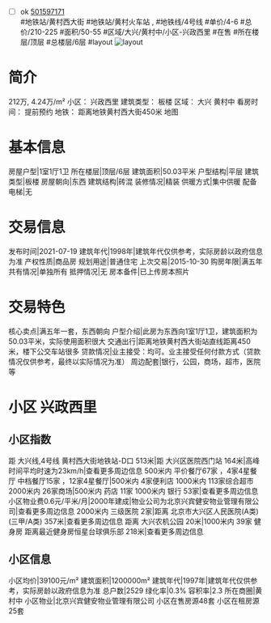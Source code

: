 - [ ] ok [501597171](https://bj.5i5j.com/ershoufang/501597171.html)  
 #地铁站/黄村西大街 #地铁站/黄村火车站 ,  #地铁线/4号线
#单价/4-6 #总价/210-225 #面积/50-55   #区域/大兴/黄村中/小区-兴政西里 #在售 #所在楼层/顶层 #总楼层/6层 #layout 
![layout](http://image2a.5i5j.com/bdir/layout/1c9082cc4a5d41c391b60952313849e3.jpg_P5.jpg) 
# 简介 
 212万,  4.24万/m² 
小区： 兴政西里
建筑类型： 板楼
区域： 大兴 黄村中
看房时间： 提前预约
地铁： 距离地铁黄村西大街450米 地图
# 基本信息 
 房屋户型|1室1厅1卫
所在楼层|顶层/6层
建筑面积|50.03平米
户型结构|平层
建筑类型|板楼
房屋朝向|东西
建筑结构|砖混
装修情况|精装
供暖方式|集中供暖
配备电梯|无
# 交易信息 
 发布时间|2021-07-19
建筑年代|1998年|建筑年代仅供参考，实际房龄以政府信息为准
产权性质|商品房
规划用途|普通住宅
上次交易|2015-10-30
购房年限|满五年
共有情况|单独所有
抵押情况|无
房本备件|已上传房本照片
# 交易特色 
 核心卖点|满五年一套，东西朝向
户型介绍|此房为东西向1室1厅1卫，建筑面积为50.03平米，实际使用面积很大
交通出行|距离地铁黄村西大街站直线距离450米，楼下公交车站很多
贷款情况|业主接受：均可。业主接受任何付款方式（贷款情况仅供参考，最终以实际情况为准）
周边配套|银行，公园，商场，超市，医院等
# 小区 兴政西里
## 小区指数 
 距 大兴线,4号线 黄村西大街地铁站-D口 513米|距 大兴区医院西门站 164米|高峰时间平均时速为23km/h|查看更多周边信息
500米内 平价餐厅67家 ，4家4星餐厅
中档餐厅15家 ，12家4星餐厅|500米内 4家便利店
1000米内 113家综合超市
2000米内 26家商场|500米内 药店 11家
1000米内 银行 53家|查看更多周边信息
小区物业费0.6元/平米/月|2000年建成|物业公司为北京兴宾健安物业管理有限公司|查看更多周边信息
2000米内 三级医院 2家|距离 北京市大兴区人民医院(A类) (三甲/A类) 357米|查看更多周边信息
距离 大兴农机公园 20米|1000米内 39家 健身房
距离最近健身房恒星台球俱乐部 218米|查看更多周边信息
## 小区信息 
 小区均价|39100元/m²
建筑面积|1200000m²
建筑年代|1997年|建筑年代仅供参考，实际房龄以政府信息为准
总户数|2529
绿化率|0.3%
容积率|2.3
所在商圈|黄村中
小区物业|北京兴宾健安物业管理有限公司
小区在售房源48套
小区在租房源25套
